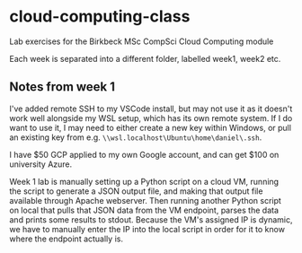 # cloud-computing-class

Lab exercises for the Birkbeck MSc CompSci Cloud Computing module

Each week is separated into a different folder, labelled week1, week2 etc.

## Notes from week 1

I've added remote SSH to my VSCode install, but may not use it as it doesn't work well alongside my WSL setup, which has its own remote system. If I do want to use it, I may need to either create a new key within Windows, or pull an existing key from e.g. `\\wsl.localhost\Ubuntu\home\daniel\.ssh`.

I have $50 GCP applied to my own Google account, and can get $100 on university Azure.

Week 1 lab is manually setting up a Python script on a cloud VM, running the script to generate a JSON output file, and making that output file available through Apache webserver. Then running another Python script on local that pulls that JSON data from the VM endpoint, parses the data and prints some results to stdout. Because the VM's assigned IP is dynamic, we have to manually enter the IP into the local script in order for it to know where the endpoint actually is.

